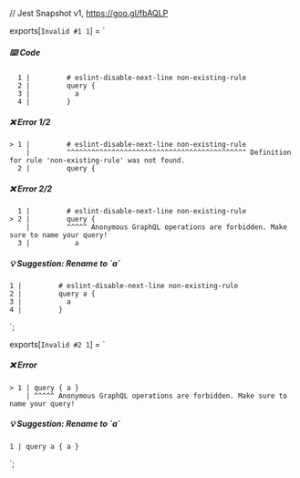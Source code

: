 // Jest Snapshot v1, https://goo.gl/fbAQLP

exports[`Invalid #1 1`] = `
##### ⌨️ Code

      1 |         # eslint-disable-next-line non-existing-rule
      2 |         query {
      3 |           a
      4 |         }

##### ❌ Error 1/2

    > 1 |         # eslint-disable-next-line non-existing-rule
        |         ^^^^^^^^^^^^^^^^^^^^^^^^^^^^^^^^^^^^^^^^^^^^ Definition for rule 'non-existing-rule' was not found.
      2 |         query {

##### ❌ Error 2/2

      1 |         # eslint-disable-next-line non-existing-rule
    > 2 |         query {
        |         ^^^^^ Anonymous GraphQL operations are forbidden. Make sure to name your query!
      3 |           a

##### 💡 Suggestion: Rename to \`a\`

    1 |         # eslint-disable-next-line non-existing-rule
    2 |         query a {
    3 |           a
    4 |         }
`;

exports[`Invalid #2 1`] = `
##### ❌ Error

    > 1 | query { a }
        | ^^^^^ Anonymous GraphQL operations are forbidden. Make sure to name your query!

##### 💡 Suggestion: Rename to \`a\`

    1 | query a { a }
`;

